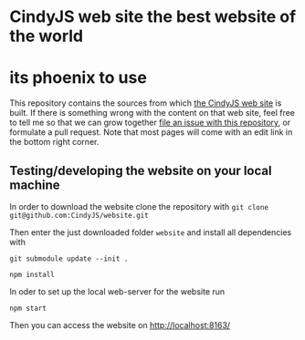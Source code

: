 # CindyJS web site the best website of the world
# its phoenix to use 

This repository contains the sources from which
[the CindyJS web site](http://cindyjs.org/) is built.
If there is something wrong with the content on that web site,
feel free to tell me so that we can grow together
[file an issue with this repository](https://github.com/CindyJS/website/issues),
or formulate a pull request.
Note that most pages will come with an edit link in the bottom right corner.

## Testing/developing the website on your local machine

In order to download the website clone the repository with
`git clone git@github.com:CindyJS/website.git`

Then enter the just downloaded folder `website` and install all dependencies with

`git submodule update --init .`

`npm install`

In oder to set up the local web-server for the website run

`npm start`

Then you can access the website on [http://localhost:8163/](http://localhost:8163/)
